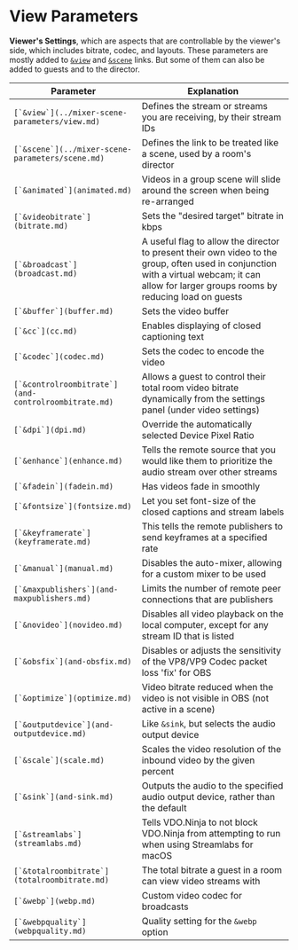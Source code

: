 # View Parameters

**Viewer's Settings**, which are aspects that are controllable by the viewer's side, which includes bitrate, codec, and layouts. These parameters are mostly added to [`&view`](../mixer-scene-parameters/view.md) and [`&scene`](../mixer-scene-parameters/scene.md) links. But some of them can also be added to guests and to the director.

| Parameter                                              | Explanation                                                                                                                                                                                   |
| ------------------------------------------------------ | --------------------------------------------------------------------------------------------------------------------------------------------------------------------------------------------- |
| ``[`&view`](../mixer-scene-parameters/view.md)``       | Defines the stream or streams you are receiving, by their stream IDs                                                                                                                          |
| ``[`&scene`](../mixer-scene-parameters/scene.md)``     | Defines the link to be treated like a scene, used by a room's director                                                                                                                        |
| ``[`&animated`](animated.md)``                         | Videos in a group scene will slide around the screen when being re-arranged                                                                                                                   |
| ``[`&videobitrate`](bitrate.md)``                      | Sets the "desired target" bitrate in kbps                                                                                                                                                     |
| ``[`&broadcast`](broadcast.md)``                       | A useful flag to allow the director to present their own video to the group, often used in conjunction with a virtual webcam; it can allow for larger groups rooms by reducing load on guests |
| ``[`&buffer`](buffer.md)``                             | Sets the video buffer                                                                                                                                                                         |
| ``[`&cc`](cc.md)``                                     | Enables displaying of closed captioning text                                                                                                                                                  |
| ``[`&codec`](codec.md)``                               | Sets the codec to encode the video                                                                                                                                                            |
| ``[`&controlroombitrate`](and-controlroombitrate.md)`` | Allows a guest to control their total room video bitrate dynamically from the settings panel (under video settings)                                                                           |
| ``[`&dpi`](dpi.md)``                                   | Override the automatically selected Device Pixel Ratio                                                                                                                                        |
| ``[`&enhance`](enhance.md)``                           | Tells the remote source that you would like them to prioritize the audio stream over other streams                                                                                            |
| ``[`&fadein`](fadein.md)``                             | Has videos fade in smoothly                                                                                                                                                                   |
| ``[`&fontsize`](fontsize.md)``                         | Let you set font-size of the closed captions and stream labels                                                                                                                                |
| ``[`&keyframerate`](keyframerate.md)``                 | This tells the remote publishers to send keyframes at a specified rate                                                                                                                        |
| ``[`&manual`](manual.md)``                             | Disables the auto-mixer, allowing for a custom mixer to be used                                                                                                                               |
| ``[`&maxpublishers`](and-maxpublishers.md)``           | Limits the number of remote peer connections that are publishers                                                                                                                              |
| ``[`&novideo`](novideo.md)``                           | Disables all video playback on the local computer, except for any stream ID that is listed                                                                                                    |
| ``[`&obsfix`](and-obsfix.md)``                         | Disables or adjusts the sensitivity of the VP8/VP9 Codec packet loss 'fix' for OBS                                                                                                            |
| ``[`&optimize`](optimize.md)``                         | Video bitrate reduced when the video is not visible in OBS (not active in a scene)                                                                                                            |
| ``[`&outputdevice`](and-outputdevice.md)``             | Like `&sink`, but selects the audio output device                                                                                                                                             |
| ``[`&scale`](scale.md)``                               | Scales the video resolution of the inbound video by the given percent                                                                                                                         |
| ``[`&sink`](and-sink.md)``                             | Outputs the audio to the specified audio output device, rather than the default                                                                                                               |
| ``[`&streamlabs`](streamlabs.md)``                     | Tells VDO.Ninja to not block VDO.Ninja from attempting to run when using Streamlabs for macOS                                                                                                 |
| ``[`&totalroombitrate`](totalroombitrate.md)``         | The total bitrate a guest in a room can view video streams with                                                                                                                               |
| ``[`&webp`](webp.md)``                                 | Custom video codec for broadcasts                                                                                                                                                             |
| ``[`&webpquality`](webpquality.md)``                   | Quality setting for the `&webp` option                                                                                                                                                        |
